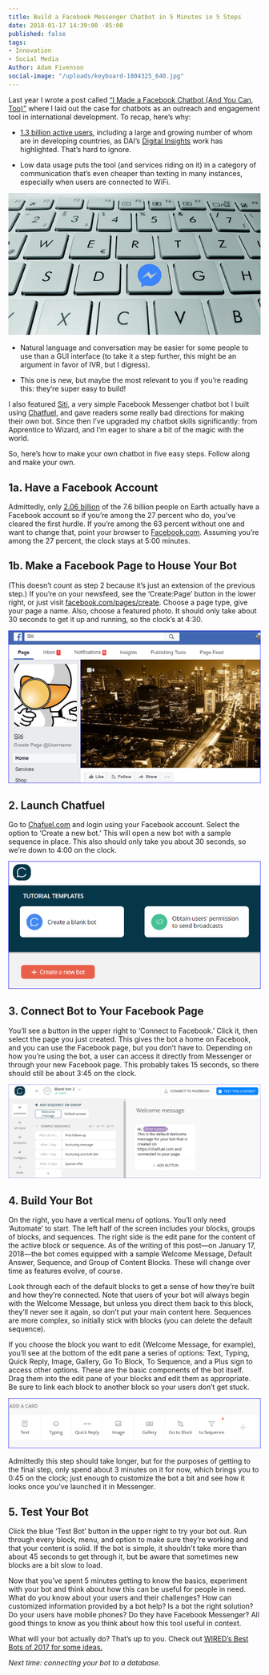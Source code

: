 ```yaml
---
title: Build a Facebook Messenger Chatbot in 5 Minutes in 5 Steps
date: 2018-01-17 14:39:00 -05:00
published: false
tags:
- Innovation
- Social Media
Author: Adam Fivenson
social-image: "/uploads/keyboard-1804325_640.jpg"
---
```


Last year I wrote a post called [“I Made a Facebook Chatbot (And You Can, Too)”](https://dai-global-digital.com/facebook-chatbot.html) where I laid out the case for chatbots as an outreach and engagement tool in international development. To recap, here’s why:

<!--more-->

* [1.3 billion active users](https://venturebeat.com/2017/09/14/facebook-messenger-passes-1-3-billion-monthly-active-users/), including a large and growing number of whom are in developing countries, as DAI’s [Digital Insights](https://dai-global-digital.com/tags/?tag=digital-insights) work has highlighted. That’s hard to ignore.

* Low data usage puts the tool (and services riding on it) in a category of communication that’s even cheaper than texting in many instances, especially when users are connected to WiFi.

![keyboard-1804325_640.jpg](/uploads/keyboard-1804325_640.jpg)

* Natural language and conversation may be easier for some people to use than a GUI interface (to take it a step further, this might be an argument in favor of IVR, but I digress).

* This one is new, but maybe the most relevant to you if you’re reading this: they’re super easy to build!

I also featured [Siti](https://www.messenger.com/t/1276881939061378), a very simple Facebook Messenger chatbot bot I built using [Chatfuel](http://www.chatfuel.com), and gave readers some really bad directions for making their own bot. Since then I’ve upgraded my chatbot skills significantly: from Apprentice to Wizard, and I’m eager to share a bit of the magic with the world.

So, here’s how to make your own chatbot in five easy steps. Follow along and make your own.

## 1a. Have a Facebook Account

Admittedly, only [2.06 billion](https://www.statista.com/statistics/264810/number-of-monthly-active-facebook-users-worldwide/) of the 7.6 billion people on Earth actually have a Facebook account so if you’re among the 27 percent who do, you’ve cleared the first hurdle. If you’re among the 63 percent without one and want to change that, point your browser to [Facebook.com](http://www.facebook.com). Assuming you’re among the 27 percent, the clock stays at 5:00 minutes.

## 1b. Make a Facebook Page to House Your Bot

\(This doesn’t count as step 2 because it’s just an extension of the previous step.) If you’re on your newsfeed, see the ‘Create:Page’ button in the lower right, or just visit  [facebook.com/pages/create](http://www.facebook.com/pages/create). Choose a page type, give your page a name. Also, choose a featured photo. It should only take about 30 seconds to get it up and running, so the clock’s at 4:30.

![siti.PNG](/uploads/siti.PNG)

## 2. Launch Chatfuel

Go to [Chafuel.com](http://www.chatfuel.com) and login using your Facebook account. Select the option to ‘Create a new bot.’ This will open a new bot with a sample sequence in place. This also should only take you about 30 seconds, so we’re down to 4:00 on the clock.

![test.PNG](/uploads/test.PNG)

## 3. Connect Bot to Your Facebook Page

You’ll see a button in the upper right to ‘Connect to Facebook.’ Click it, then select the page you just created. This gives the bot a home on Facebook, and you can use the Facebook page, but you don’t have to. Depending on how you’re using the bot, a user can access it directly from Messenger or through your new Facebook page. This probably takes 15 seconds, so there should still be about 3:45 on the clock.

![test page.PNG](/uploads/test%20page.PNG)

## 4. Build Your Bot

On the right, you have a vertical menu of options. You’ll only need ‘Automate’ to start. The left half of the screen includes your blocks, groups of blocks, and sequences. The right side is the edit pane for the content of the active block or sequence. As of the writing of this post—on January 17, 2018—the bot comes equipped with a sample Welcome Message, Default Answer, Sequence, and Group of Content Blocks. These will change over time as features evolve, of course.

Look through each of the default blocks to get a sense of how they’re built and how they’re connected. Note that users of your bot will always begin with the Welcome Message, but unless you direct them back to this block, they’ll never see it again, so don’t put your main content here. Sequences are more complex, so initially stick with blocks (you can delete the default sequence).

If you choose the block you want to edit (Welcome Message, for example), you’ll see at the bottom of the edit pane a series of options: Text, Typing, Quick Reply, Image, Gallery, Go To Block, To Sequence, and a Plus sign to access other options. These are the basic components of the bot itself. Drag them into the edit pane of your blocks and edit them as appropriate. Be sure to link each block to another block so your users don’t get stuck.

![ada a card.PNG](/uploads/ada%20a%20card.PNG)

Admittedly this step should take longer, but for the purposes of getting to the final step, only spend about 3 minutes on it for now, which brings you to 0:45 on the clock; just enough to customize the bot a bit and see how it looks once you’ve launched it in Messenger.

## 5. Test Your Bot

Click the blue ‘Test Bot’ button in the upper right to try your bot out. Run through every block, menu, and option to make sure they’re working and that your content is solid. If the bot is simple, it shouldn't take more than about 45 seconds to get through it, but be aware that sometimes new blocks are a bit slow to load.

Now that you’ve spent 5 minutes getting to know the basics, experiment with your bot and think about how this can be useful for people in need. What do you know about your users and their challenges? How can customized information provided by a bot help? Is a bot the right solution? Do your users have mobile phones? Do they have Facebook Messenger? All good things to know as you think about how this tool useful in context.

What will your bot actually do? That’s up to you. Check out [WIRED’s Best Bots of 2017 for some ideas.](http://www.wired.co.uk/article/chatbot-list-2017)

*Next time: connecting your bot to a database.*